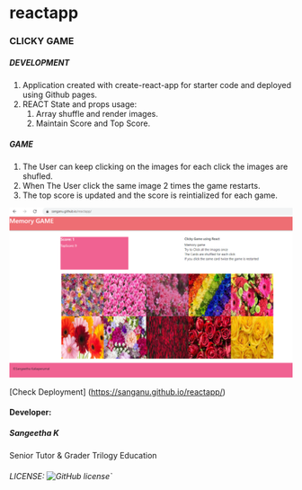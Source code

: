 # reactapp

### CLICKY GAME

##### DEVELOPMENT
1. Application created with create-react-app for starter code and deployed using Github pages.
2. REACT State and props usage:
    1. Array shuffle and render images.
    2. Maintain Score and Top Score.

##### GAME
1. The User can keep clicking on the images for each click the images are shufled.
2. When The User click the same image 2 times the game restarts.
3. The top score is updated and the score is reintialized for each game.



![screenshot](https://github.com/Sanganu/reactapp/blob/master/public/Capture.PNG)

[Check Deployment] (https://sanganu.github.io/reactapp/)


#### Developer: 
##### Sangeetha K
Senior Tutor & Grader
Trilogy Education

###### LICENSE: ![GitHub license](https://img.shields.io/badge/license-MIT-blue.svg)`



